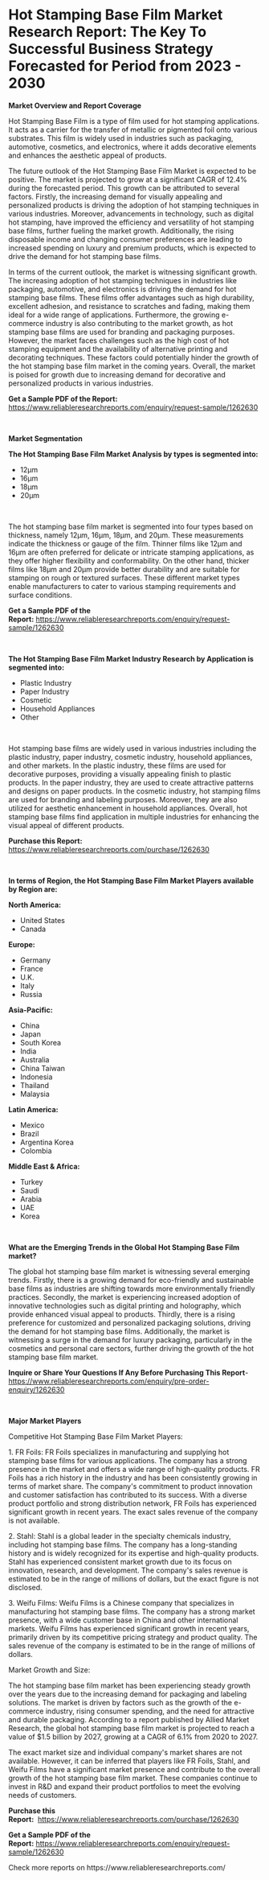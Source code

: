 <p><h1>Hot Stamping Base Film Market Research Report: The Key To Successful Business Strategy Forecasted for Period from 2023 - 2030</h1></p><p><strong>Market Overview and Report Coverage</strong></p>
<p><p>Hot Stamping Base Film is a type of film used for hot stamping applications. It acts as a carrier for the transfer of metallic or pigmented foil onto various substrates. This film is widely used in industries such as packaging, automotive, cosmetics, and electronics, where it adds decorative elements and enhances the aesthetic appeal of products.</p><p>The future outlook of the Hot Stamping Base Film Market is expected to be positive. The market is projected to grow at a significant CAGR of 12.4% during the forecasted period. This growth can be attributed to several factors. Firstly, the increasing demand for visually appealing and personalized products is driving the adoption of hot stamping techniques in various industries. Moreover, advancements in technology, such as digital hot stamping, have improved the efficiency and versatility of hot stamping base films, further fueling the market growth. Additionally, the rising disposable income and changing consumer preferences are leading to increased spending on luxury and premium products, which is expected to drive the demand for hot stamping base films.</p><p>In terms of the current outlook, the market is witnessing significant growth. The increasing adoption of hot stamping techniques in industries like packaging, automotive, and electronics is driving the demand for hot stamping base films. These films offer advantages such as high durability, excellent adhesion, and resistance to scratches and fading, making them ideal for a wide range of applications. Furthermore, the growing e-commerce industry is also contributing to the market growth, as hot stamping base films are used for branding and packaging purposes. However, the market faces challenges such as the high cost of hot stamping equipment and the availability of alternative printing and decorating techniques. These factors could potentially hinder the growth of the hot stamping base film market in the coming years. Overall, the market is poised for growth due to increasing demand for decorative and personalized products in various industries.</p></p>
<p><strong>Get a Sample PDF of the Report:</strong> <a href="https://www.reliableresearchreports.com/enquiry/request-sample/1262630">https://www.reliableresearchreports.com/enquiry/request-sample/1262630</a></p>
<p>&nbsp;</p>
<p><strong>Market Segmentation</strong></p>
<p><strong>The Hot Stamping Base Film Market Analysis by types is segmented into:</strong></p>
<p><ul><li>12μm</li><li>16μm</li><li>18μm</li><li>20μm</li></ul></p>
<p>&nbsp;</p>
<p><p>The hot stamping base film market is segmented into four types based on thickness, namely 12μm, 16μm, 18μm, and 20μm. These measurements indicate the thickness or gauge of the film. Thinner films like 12μm and 16μm are often preferred for delicate or intricate stamping applications, as they offer higher flexibility and conformability. On the other hand, thicker films like 18μm and 20μm provide better durability and are suitable for stamping on rough or textured surfaces. These different market types enable manufacturers to cater to various stamping requirements and surface conditions.</p></p>
<p><strong>Get a Sample PDF of the Report:</strong>&nbsp;<a href="https://www.reliableresearchreports.com/enquiry/request-sample/1262630">https://www.reliableresearchreports.com/enquiry/request-sample/1262630</a></p>
<p>&nbsp;</p>
<p><strong>The Hot Stamping Base Film Market Industry Research by Application is segmented into:</strong></p>
<p><ul><li>Plastic Industry</li><li>Paper Industry</li><li>Cosmetic</li><li>Household Appliances</li><li>Other</li></ul></p>
<p>&nbsp;</p>
<p><p>Hot stamping base films are widely used in various industries including the plastic industry, paper industry, cosmetic industry, household appliances, and other markets. In the plastic industry, these films are used for decorative purposes, providing a visually appealing finish to plastic products. In the paper industry, they are used to create attractive patterns and designs on paper products. In the cosmetic industry, hot stamping films are used for branding and labeling purposes. Moreover, they are also utilized for aesthetic enhancement in household appliances. Overall, hot stamping base films find application in multiple industries for enhancing the visual appeal of different products.</p></p>
<p><strong>Purchase this Report:</strong>&nbsp; <a href="https://www.reliableresearchreports.com/purchase/1262630">https://www.reliableresearchreports.com/purchase/1262630</a></p>
<p>&nbsp;</p>
<p><strong>In terms of Region, the Hot Stamping Base Film Market Players available by Region are:</strong></p>
<p>
    <p> <strong> North America: </strong>
        <ul>
            <li>United States</li>
            <li>Canada</li>
        </ul>
        </p> 
    <p> <strong> Europe: </strong>
        <ul>
            <li>Germany</li>
            <li>France</li>
            <li>U.K.</li>
            <li>Italy</li>
            <li>Russia</li>
        </ul>
        </p> 
    <p> <strong> Asia-Pacific: </strong>
        <ul>
            <li>China</li>
            <li>Japan</li>
            <li>South Korea</li>
            <li>India</li>
            <li>Australia</li>
            <li>China Taiwan</li>
            <li>Indonesia</li>
            <li>Thailand</li>
            <li>Malaysia</li>
        </ul>
        </p> 
    <p> <strong> Latin America: </strong>
        <ul>
            <li>Mexico</li>
            <li>Brazil</li>
            <li>Argentina Korea</li>
            <li>Colombia</li>
        </ul>
        </p> 
    <p> <strong> Middle East & Africa: </strong>
        <ul>
            <li>Turkey</li>
            <li>Saudi</li>
            <li>Arabia</li>
            <li>UAE</li>
            <li>Korea</li>
        </ul>
    </p>
    </p>
<p>&nbsp;</p>
<p><strong>What are the Emerging Trends in the Global Hot Stamping Base Film market?</strong></p>
<p><p>The global hot stamping base film market is witnessing several emerging trends. Firstly, there is a growing demand for eco-friendly and sustainable base films as industries are shifting towards more environmentally friendly practices. Secondly, the market is experiencing increased adoption of innovative technologies such as digital printing and holography, which provide enhanced visual appeal to products. Thirdly, there is a rising preference for customized and personalized packaging solutions, driving the demand for hot stamping base films. Additionally, the market is witnessing a surge in the demand for luxury packaging, particularly in the cosmetics and personal care sectors, further driving the growth of the hot stamping base film market.</p></p>
<p><strong>Inquire or Share Your Questions If Any Before Purchasing This Report</strong>- <a href="https://www.reliableresearchreports.com/enquiry/pre-order-enquiry/1262630">https://www.reliableresearchreports.com/enquiry/pre-order-enquiry/1262630</a></p>
<p>&nbsp;</p>
<p><strong>Major Market Players</strong></p>
<p><p>Competitive Hot Stamping Base Film Market Players:</p><p>1. FR Foils: FR Foils specializes in manufacturing and supplying hot stamping base films for various applications. The company has a strong presence in the market and offers a wide range of high-quality products. FR Foils has a rich history in the industry and has been consistently growing in terms of market share. The company's commitment to product innovation and customer satisfaction has contributed to its success. With a diverse product portfolio and strong distribution network, FR Foils has experienced significant growth in recent years. The exact sales revenue of the company is not available.</p><p>2. Stahl: Stahl is a global leader in the specialty chemicals industry, including hot stamping base films. The company has a long-standing history and is widely recognized for its expertise and high-quality products. Stahl has experienced consistent market growth due to its focus on innovation, research, and development. The company's sales revenue is estimated to be in the range of millions of dollars, but the exact figure is not disclosed.</p><p>3. Weifu Films: Weifu Films is a Chinese company that specializes in manufacturing hot stamping base films. The company has a strong market presence, with a wide customer base in China and other international markets. Weifu Films has experienced significant growth in recent years, primarily driven by its competitive pricing strategy and product quality. The sales revenue of the company is estimated to be in the range of millions of dollars.</p><p>Market Growth and Size:</p><p>The hot stamping base film market has been experiencing steady growth over the years due to the increasing demand for packaging and labeling solutions. The market is driven by factors such as the growth of the e-commerce industry, rising consumer spending, and the need for attractive and durable packaging. According to a report published by Allied Market Research, the global hot stamping base film market is projected to reach a value of $1.5 billion by 2027, growing at a CAGR of 6.1% from 2020 to 2027.</p><p>The exact market size and individual company's market shares are not available. However, it can be inferred that players like FR Foils, Stahl, and Weifu Films have a significant market presence and contribute to the overall growth of the hot stamping base film market. These companies continue to invest in R&D and expand their product portfolios to meet the evolving needs of customers.</p></p>
<p><strong>Purchase this Report:</strong>&nbsp;&nbsp;<a href="https://www.reliableresearchreports.com/purchase/1262630">https://www.reliableresearchreports.com/purchase/1262630</a></p>
<p></p>
<p><strong>Get a Sample PDF of the Report:</strong>&nbsp;<a href="https://www.reliableresearchreports.com/enquiry/request-sample/1262630">https://www.reliableresearchreports.com/enquiry/request-sample/1262630</a></p>
<p>Check more reports on https://www.reliableresearchreports.com/</p>